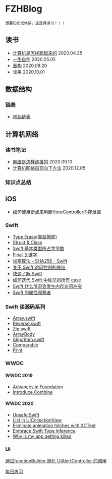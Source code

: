 # FZHBlog

`想要知识成体系，还是得读书！！！`

## 读书
* [计算机是怎样跑起来的](https://github.com/fengzhihao123/FZHBlog/blob/master/ReadBookNote/%E8%AE%A1%E7%AE%97%E6%9C%BA%E6%98%AF%E6%80%8E%E6%A0%B7%E8%B7%91%E8%B5%B7%E6%9D%A5%E7%9A%84.md) 2020.04.25
* [一生自在](https://github.com/fengzhihao123/FZHBlog/blob/master/ReadBookNote/一生自在.md) 2020.05.05
* [重构](https://github.com/fengzhihao123/FZHBlog/blob/master/ReadBookNote/重构.md) 2020.08.20
* 谈美 2020.10.01


## 数据结构
### 链表
* [初始链表](https://github.com/fengzhihao123/FZHBlog/blob/master/DataStructureAlgorithm/Datastructure/初识链表.md)

## 计算机网络
### 读书笔记
* [网络是怎样连接的](https://github.com/fengzhihao123/FZHBlog/blob/master/Network/网络是怎样连接的.md) 2020.09.10
* [计算机网络自顶向下方法](https://github.com/fengzhihao123/FZHBlog/blob/master/Network/计算机网络自顶向下.md) 2020.12.05
### 知识点总结

## iOS
* [如何使用断点来判断ViewController内存泄漏](https://github.com/fengzhihao123/FZHBlog/blob/master/iOS/Objective-C/如何使用断点来判断ViewController内存泄漏.md)

### Swift
* [Type Erase(类型擦除)]()
* [Struct & Class]()
* [Swift 基本类型所占字节数](https://github.com/fengzhihao123/FZHBlog/blob/master/iOS/Swift/Swift%20基本类型所占字节数.md)
* [Final 关键字](https://github.com/fengzhihao123/FZHBlog/blob/master/iOS/Swift/final%20关键字的理解.md)
* [加密算法 - SHA256 - Swift](https://github.com/fengzhihao123/FZHBlog/blob/master/iOS/Swift/SHA256-Swift.md)
* [关于 Swift 访问控制的总结](https://github.com/fengzhihao123/FZHBlog/blob/master/iOS/Swift/关于%20Swift%20访问控制的总结.md)
* [快速了解 Swift](https://github.com/fengzhihao123/FZHBlog/blob/master/iOS/Swift/快速了解%20Swift.md)
* [如何迭代 Swift 中枚举的所有 case](https://github.com/fengzhihao123/FZHBlog/blob/master/iOS/Swift/如何迭代%20Swift%20中枚举的所有case.md)
* [Swift 什么情况会发生内存访问冲突](https://github.com/fengzhihao123/FZHBlog/blob/master/iOS/Swift/Swift%20什么情况会发生内存访问冲突.md)
* [Swift 的属性观察者](https://github.com/fengzhihao123/FZHBlog/blob/master/iOS/Swift/Swift%20的属性观察者.md)

### Swift 读源码系列

* [Array.swift](https://github.com/fengzhihao123/FZHBlog/blob/master/iOS/Swift/读%20Swift%20源码系列/Array.md) 
* [Reverse.swift](https://github.com/fengzhihao123/FZHBlog/blob/master/iOS/Swift/读%20Swift%20源码系列/Reverse.md)
* [Zip.swift](https://github.com/fengzhihao123/FZHBlog/blob/master/iOS/Swift/读%20Swift%20源码系列/Zip.md)
* [ArrayBody](https://github.com/fengzhihao123/FZHBlog/blob/master/iOS/Swift/读%20Swift%20源码系列/ArrayBody.md)
* [Algorithm.swift](https://github.com/fengzhihao123/FZHBlog/blob/master/iOS/Swift/读%20Swift%20源码系列/Algorithm.md)
* [Comparable](https://github.com/fengzhihao123/FZHBlog/blob/master/iOS/Swift/读%20Swift%20源码系列/Comparable.md)
* [Print](https://github.com/fengzhihao123/FZHBlog/blob/master/iOS/Swift/读%20Swift%20源码系列/Print.md)

### WWDC
#### WWDC 2019
* [Advances in Foundation](https://github.com/fengzhihao123/FZHBlog/blob/master/iOS/WWDC/WWDC2019/Advances%20in%20Foundation.md)
* [Introduce Combine](https://github.com/fengzhihao123/FZHBlog/blob/master/iOS/WWDC/WWDC2019/Introduce%20Combine.md)

#### WWDC 2020
* [Unsafe Swift](https://github.com/fengzhihao123/FZHBlog/blob/master/iOS/WWDC/WWDC2020/unsafe_swift.md)
* [List in UICollectionView](https://github.com/fengzhihao123/FZHBlog/blob/master/iOS/WWDC/WWDC2020/Lists%20in%20UICollectionView.md)
* [Eliminate animation hitches with XCTest](https://github.com/fengzhihao123/FZHBlog/blob/master/iOS/WWDC/WWDC2020/Eliminate%20animation%20hitches%20with%20XCTest.md)
* [Embrace Swift Type Inference](https://github.com/fengzhihao123/FZHBlog/blob/master/iOS/WWDC/WWDC2020/Embrace%20Swift%20Type%20Inference.md)
* [Why is my app getting killed](https://github.com/fengzhihao123/FZHBlog/blob/master/iOS/WWDC/WWDC2020/why%20is%20my%20app%20getting%20killed.md)

### UI
[通过functionBuilder 简化 UIAlertController 的调用](https://github.com/fengzhihao123/FZHBlog/blob/master/iOS/UI/通过functionBuilder%20简化%20UIAlertController%20的调用.md)


[每日练习](https://github.com/fengzhihao123/FZHBlog/blob/master/DataStructureAlgorithm/每日算法练习.md)
